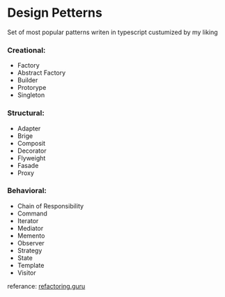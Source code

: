 # Design Petterns

Set of most popular patterns writen in typescript custumized by my liking

### Creational:
- Factory
- Abstract Factory
- Builder
- Protorype
- Singleton
### Structural:
- Adapter
- Brige
- Composit
- Decorator
- Flyweight
- Fasade
- Proxy
### Behavioral:
- Chain of Responsibility
- Command
- Iterator
- Mediator
- Memento
- Observer
- Strategy
- State
- Template
- Visitor

referance: [refactoring.guru](https://refactoring.guru/)